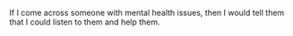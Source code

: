 If I come across someone with mental health issues, then I would tell them that I could listen to them and help them.